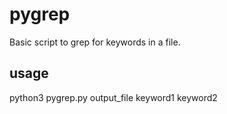 # pygrep

Basic script to grep for keywords in a file. 

## usage

python3 pygrep.py output_file keyword1 keyword2 
